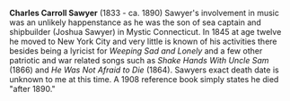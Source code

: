 
**Charles Carroll Sawyer** (1833 - ca. 1890) Sawyer's involvement in music was an unlikely happenstance as he was the son of sea captain and shipbuilder (Joshua Sawyer) in Mystic Connecticut. In 1845 at age twelve he moved to New York City and very little is known of his activities there besides being a lyricist for *Weeping Sad and Lonely* and a few other patriotic and war related songs such as *Shake Hands With Uncle Sam* (1866) and *He Was Not Afraid to Die* (1864). Sawyers exact death date is unknown to me at this time. A 1908 reference book simply states he died "after 1890."



 
